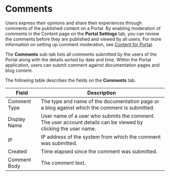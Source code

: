 ﻿---
sidebar_position: 1
---

# Comments

<head>
  <meta name="guidename" content="API Management"/>
  <meta name="context" content="GUID-01f1a42d-e9e5-4c65-a4d7-b2c739d8b559"/>
</head>

Users express their opinions and share their experiences through comments of the published content on a Portal. By enabling moderation of comments in the Content page on the **Portal Settings** tab, you can review the comments before they are published and viewed by all users. For more information on setting up comment moderation, see [Content for Portal](../../Portal/Content_portal.md). 

The **Comments** sub-tab lists all comments submitted by the users of the Portal along with the details sorted by date and time. Within the Portal application, users can submit comment against documentation pages and blog content.

The following table describes the fields on the **Comments** tab. 

|**Field** |**Description** |
| -------- | ------------ |
|Comment Type|The type and name of the documentation page or a blog against which the comment is submitted. |
|Display Name|User name of a user who submits the comment. The user account details can be viewed by clicking the user name. |
|IP|IP address of the system from which the comment was submitted. |
|Created|Time elapsed since the comment was submitted. |
|Comment Body|The comment text. |


